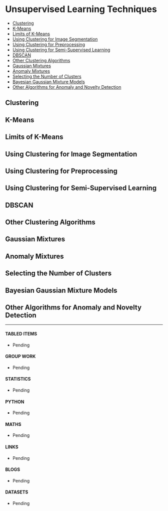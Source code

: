 # Unsupervised Learning Techniques

- [Clustering](#clustering)
- [K-Means](#k-means)
- [Limits of K-Means](#limits-of-k-means)
- [Using Clustering for Image Segmentation](#using-clustering-for-image-segmentation)
- [Using Clustering for Preprocessing](#using-clustering-for-preprocessing)
- [Using Clustering for Semi-Supervised Learning](#using-clustering-for-semi-supervised-learning)
- [DBSCAN](#dbscan)
- [Other Clustering Algorithms](#other-clustering-algorithms)
- [Gaussian Mixtures](#gaussian-mixtures)
- [Anomaly Mixtures](#anomaly-mixtures)
- [Selecting the Number of Clusters](#selecting-the-number-of-clusters)
- [Bayesian Gaussian Mixture Models](#bayesian-gaussian-mixture-models)
- [Other Algorithms for Anomaly and Novelty Detection](#other-algorithms-for-anomaly-and-novelty-detection)

## Clustering
## K-Means
## Limits of K-Means
## Using Clustering for Image Segmentation
## Using Clustering for Preprocessing
## Using Clustering for Semi-Supervised Learning
## DBSCAN
## Other Clustering Algorithms
## Gaussian Mixtures
## Anomaly Mixtures
## Selecting the Number of Clusters
## Bayesian Gaussian Mixture Models
## Other Algorithms for Anomaly and Novelty Detection

___

#### TABLED ITEMS
- Pending

#### GROUP WORK
- Pending

#### STATISTICS
- Pending

#### PYTHON
- Pending

#### MATHS
- Pending

#### LINKS
- Pending

#### BLOGS
- Pending

#### DATASETS
- Pending
